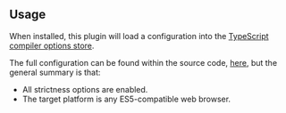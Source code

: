 ## Usage

When installed, this plugin will load a configuration into the
[TypeScript compiler options store](@shanzhai/type-script-compiler-options-store).

The full configuration can be found within the source code,
[here](https://github.com/jameswilddev/shanzhai/blob/master/%40shanzhai/es5-type-script-compiler-options-plugin/index.ts),
but the general summary is that:

- All strictness options are enabled.
- The target platform is any ES5-compatible web browser.
